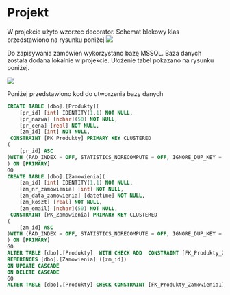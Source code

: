 # Projekt
W projekcie użyto wzorzec decorator. Schemat blokowy klas przedstawiono na rysunku poniżej
![](http://s6979.chomikuj.pl/ChomikImage.aspx?e=8MIP4Ur5_olFqvY6RAjrgycTgr_Uuc2k1QQecUeSeOmkBxWy03jj3tJshG0VFO4maG7tdZfw63Sxb_l1yg8Eopy7mLv6lWM6wrV8vrSqOsw&pv=2)

Do zapisywania zamówień wykorzystano bazę MSSQL. Baza danych została dodana lokalnie w projekcie. Ułożenie tabel pokazano na rysunku poniżej.

![](http://s6939.chomikuj.pl/ChomikImage.aspx?e=CyDseR24i0lZgXC9396Khe7sJtWF5bey4h5jOYrQqmYMS_OJ0eU4rQL1jsNAVtRD5yyB0fSuE2Gy9uIv_R3ki6a9FEzbWPzvTT_D3er-TCs&pv=2)



Poniżej przedstawiono kod do utworzenia bazy danych
```sql
CREATE TABLE [dbo].[Produkty](
	[pr_id] [int] IDENTITY(1,1) NOT NULL,
	[pr_nazwa] [nchar](50) NOT NULL,
	[pr_cena] [real] NOT NULL,
	[zm_id] [int] NOT NULL,
 CONSTRAINT [PK_Produkty] PRIMARY KEY CLUSTERED 
(
	[pr_id] ASC
)WITH (PAD_INDEX = OFF, STATISTICS_NORECOMPUTE = OFF, IGNORE_DUP_KEY = OFF, ALLOW_ROW_LOCKS = ON, ALLOW_PAGE_LOCKS = ON) ON [PRIMARY]
) ON [PRIMARY]
GO
CREATE TABLE [dbo].[Zamowienia](
	[zm_id] [int] IDENTITY(1,1) NOT NULL,
	[zm_nr_zamowienia] [int] NOT NULL,
	[zm_data_zamowienia] [datetime] NOT NULL,
	[zm_koszt] [real] NOT NULL,
	[zm_email] [nchar](50) NOT NULL,
 CONSTRAINT [PK_Zamowienia] PRIMARY KEY CLUSTERED 
(
	[zm_id] ASC
)WITH (PAD_INDEX = OFF, STATISTICS_NORECOMPUTE = OFF, IGNORE_DUP_KEY = OFF, ALLOW_ROW_LOCKS = ON, ALLOW_PAGE_LOCKS = ON) ON [PRIMARY]
) ON [PRIMARY]
GO
ALTER TABLE [dbo].[Produkty]  WITH CHECK ADD  CONSTRAINT [FK_Produkty_Zamowienia1] FOREIGN KEY([zm_id])
REFERENCES [dbo].[Zamowienia] ([zm_id])
ON UPDATE CASCADE
ON DELETE CASCADE
GO
ALTER TABLE [dbo].[Produkty] CHECK CONSTRAINT [FK_Produkty_Zamowienia1]
